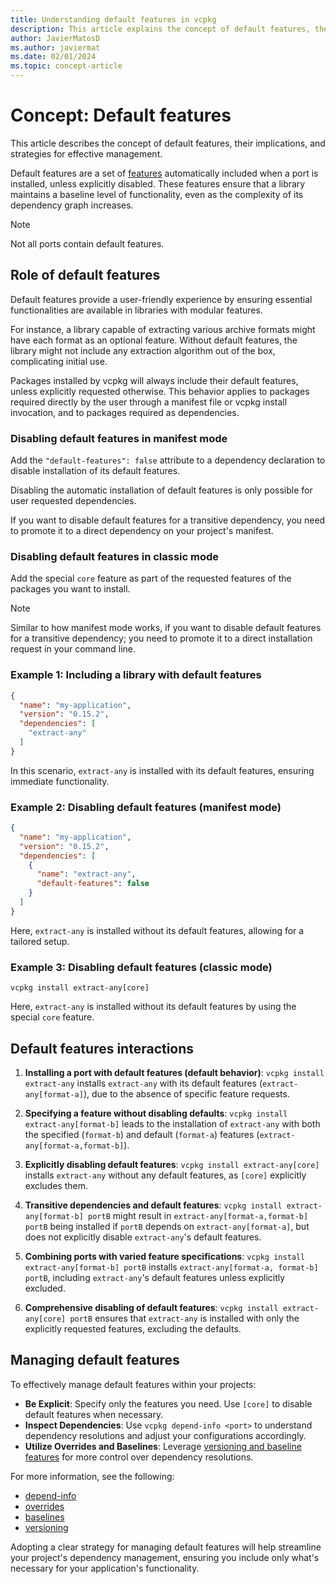```yaml
---
title: Understanding default features in vcpkg
description: This article explains the concept of default features, their capabilities, and their expected contents in detail.
author: JavierMatosD
ms.author: javiermat
ms.date: 02/01/2024
ms.topic: concept-article
---
```


# Concept: Default features

This article describes the concept of default features, their implications, and strategies for effective management.

Default features are a set of [features](features.md) automatically included when a port is installed, unless explicitly disabled. These features ensure that a library maintains a baseline level of functionality, even as the complexity of its dependency graph increases.

> [!NOTE]
> Not all ports contain default features.

## Role of default features

Default features provide a user-friendly experience by ensuring essential functionalities are available in libraries with modular features.

For instance, a library capable of extracting various archive formats might have each format as an optional feature. Without default features, the library might not include any extraction algorithm out of the box, complicating initial use.

Packages installed by vcpkg will always include their default features, unless explicitly requested otherwise. This behavior applies to packages required directly by the user through a manifest file or vcpkg install invocation, and to packages required as dependencies.

### Disabling default features in manifest mode

Add the `"default-features": false` attribute to a dependency declaration to disable installation of its default features.

Disabling the automatic installation of default features is only possible for user requested dependencies.

If you want to disable default features for a transitive dependency, you need to promote it to a direct dependency on your project's manifest.

### Disabling default features in classic mode

Add the special `core` feature as part of the requested features of the packages you want to install.

> [!NOTE]
> Similar to how manifest mode works, if you want to disable default features for a transitive dependency; you need to promote it to a direct installation request in your command line.

### Example 1: Including a library with default features

```json
{
  "name": "my-application",
  "version": "0.15.2",
  "dependencies": [
    "extract-any"
  ]
}
```

In this scenario, `extract-any` is installed with its default features, ensuring immediate functionality.

### Example 2: Disabling default features (manifest mode)

```json
{
  "name": "my-application",
  "version": "0.15.2",
  "dependencies": [
    {
      "name": "extract-any",
      "default-features": false
    }
  ]
}
```

Here, `extract-any` is installed without its default features, allowing for a tailored setup.

### Example 3: Disabling default features (classic mode)

```console
vcpkg install extract-any[core]
```

Here, `extract-any` is installed without its default features by using the special `core` feature.

## Default features interactions

1. **Installing a port with default features (default behavior)**:
    `vcpkg install extract-any` installs `extract-any` with its default features (`extract-any[format-a]`), due to the absence of specific feature requests.

1. **Specifying a feature without disabling defaults**:
    `vcpkg install extract-any[format-b]` leads to the installation of `extract-any` with both the specified (`format-b`) and default (`format-a`) features (`extract-any[format-a,format-b]`).

1. **Explicitly disabling default features**:
    `vcpkg install extract-any[core]` installs `extract-any` without any default features, as `[core]` explicitly excludes them.

1. **Transitive dependencies and default features**:
    `vcpkg install extract-any[format-b] portB` might result in `extract-any[format-a,format-b] portB` being installed if `portB` depends on `extract-any[format-a]`, but does not explicitly disable `extract-any`'s default features.

1. **Combining ports with varied feature specifications**:
    `vcpkg install extract-any[format-b] portB` installs `extract-any[format-a, format-b] portB`, including `extract-any`'s default features unless explicitly excluded.

1. **Comprehensive disabling of default features**:
    `vcpkg install extract-any[core] portB` ensures that `extract-any` is installed with only the explicitly requested features, excluding the defaults.

## Managing default features

To effectively manage default features within your projects:

- **Be Explicit**: Specify only the features you need. Use `[core]` to disable default features when necessary.
- **Inspect Dependencies**: Use `vcpkg depend-info <port>` to understand dependency resolutions and adjust your configurations accordingly.
- **Utilize Overrides and Baselines**: Leverage [versioning and baseline features](../users/versioning.concepts.md) for more control over dependency resolutions.

For more information, see the following:

* [depend-info](../commands/depend-info.md)
* [overrides](../reference/vcpkg-json.md#overrides)
* [baselines](../users/versioning.md#baselines)
* [versioning](../users/versioning.md)

Adopting a clear strategy for managing default features will help streamline your project's dependency management, ensuring you include only what's necessary for your application's functionality.
